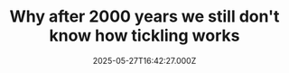 ---
title: "Why after 2000 years we still don't know how tickling works"
date: 2025-05-27T16:42:27.000Z
category: Health
externalLink: "https://www.sciencedaily.com/releases/2025/05/250527124227.htm"
image: ""
excerpt: "How come you can't tickle yourself? And why can some people handle tickling perfectly fine while others scream their heads off? Neuroscientists argue that we should take tickle research more seriously.…"
---